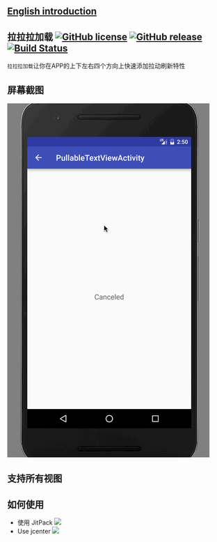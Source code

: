 ## [English introduction](https://github.com/zongren/PullableLayout/blob/master/README.md)

## 拉拉拉加载 [![GitHub license](https://img.shields.io/badge/license-MIT-lightgrey.svg)](https://github.com/zongren/PullableLayout/blob/master/LICENSE.md) [![GitHub release](https://img.shields.io/github/release/zongren/PullableLayout.svg)](https://github.com/zongren/PullableLayout/releases) [![Build Status](https://travis-ci.org/zongren/PullableLayout.svg?branch=master)](https://travis-ci.org/zongren/PullableLayout)

`拉拉拉加载`让你在APP的上下左右四个方向上快速添加拉动刷新特性

## 屏幕截图
![](https://github.com/zongren/PullableLayout/blob/master/screen.gif)

## 支持所有视图

## 如何使用
* 使用 JitPack [![](https://jitpack.io/v/zongren/PullableLayout.svg)](https://jitpack.io/#zongren/PullableLayout)
* Use jcenter [ ![](https://img.shields.io/bintray/v/zongren/maven/PullableLayout.svg)](https://bintray.com/zongren/maven/PullableLayout/_latestVersion)
